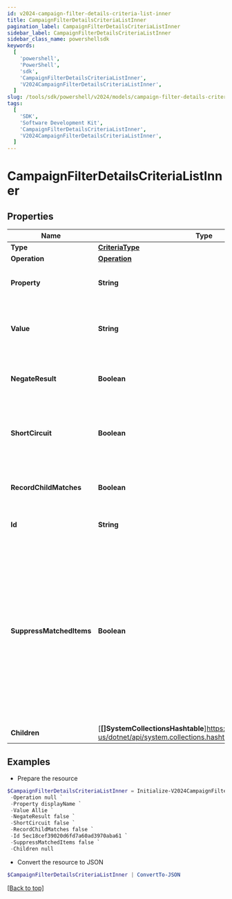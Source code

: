 ```yaml
---
id: v2024-campaign-filter-details-criteria-list-inner
title: CampaignFilterDetailsCriteriaListInner
pagination_label: CampaignFilterDetailsCriteriaListInner
sidebar_label: CampaignFilterDetailsCriteriaListInner
sidebar_class_name: powershellsdk
keywords:
  [
    'powershell',
    'PowerShell',
    'sdk',
    'CampaignFilterDetailsCriteriaListInner',
    'V2024CampaignFilterDetailsCriteriaListInner',
  ]
slug: /tools/sdk/powershell/v2024/models/campaign-filter-details-criteria-list-inner
tags:
  [
    'SDK',
    'Software Development Kit',
    'CampaignFilterDetailsCriteriaListInner',
    'V2024CampaignFilterDetailsCriteriaListInner',
  ]
---
```


# CampaignFilterDetailsCriteriaListInner

## Properties

| Name | Type | Description | Notes |
| --- | --- | --- | --- |
| **Type** | [**CriteriaType**](criteria-type) |  | [required] |
| **Operation** | [**Operation**](operation) |  | [optional] |
| **Property** | **String** | Specified key from the type of criteria. | [required] |
| **Value** | **String** | Value for the specified key from the type of criteria. | [required] |
| **NegateResult** | **Boolean** | If true, the filter will negate the result of the criteria. | [optional] [default to $false] |
| **ShortCircuit** | **Boolean** | If true, the filter will short circuit the evaluation of the criteria. | [optional] [default to $false] |
| **RecordChildMatches** | **Boolean** | If true, the filter will record child matches for the criteria. | [optional] [default to $false] |
| **Id** | **String** | The unique ID of the criteria. | [optional] |
| **SuppressMatchedItems** | **Boolean** | If this value is true, then matched items will not only be excluded from the campaign, they will also not have archived certification items created. Such items will not appear in the exclusion report. | [optional] [default to $false] |
| **Children** | [**[]SystemCollectionsHashtable**]https://learn.microsoft.com/en-us/dotnet/api/system.collections.hashtable?view=net-9.0 | List of child criteria. | [optional] |

## Examples

- Prepare the resource

```powershell
$CampaignFilterDetailsCriteriaListInner = Initialize-V2024CampaignFilterDetailsCriteriaListInner  -Type null `
 -Operation null `
 -Property displayName `
 -Value Allie `
 -NegateResult false `
 -ShortCircuit false `
 -RecordChildMatches false `
 -Id 5ec18cef39020d6fd7a60ad3970aba61 `
 -SuppressMatchedItems false `
 -Children null
```

- Convert the resource to JSON

```powershell
$CampaignFilterDetailsCriteriaListInner | ConvertTo-JSON
```

[[Back to top]](#)
